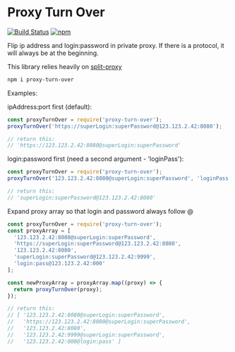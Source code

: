 # Proxy Turn Over

[![Build Status](https://travis-ci.com/Ganevru/proxy-turn-over.svg?branch=master)](https://travis-ci.com/Ganevru/proxy-turn-over)
[![npm](https://img.shields.io/npm/v/proxy-turn-over.svg?style=flat-square)](http://npm.im/proxy-turn-over)

Flip ip address and login:password in private proxy.
If there is a protocol, it will always be at the beginning.

This library relies heavily on [split-proxy](https://github.com/Ganevru/split-proxy)

```bash
npm i proxy-turn-over
```

Examples:

ipAddress:port first (default):

```javascript
const proxyTurnOver = require('proxy-turn-over');
proxyTurnOver('https://superLogin:superPassword@123.123.2.42:8080');

// return this:
// 'https://123.123.2.42:8080@superLogin:superPassword'
```

login:password first (need a second argument - 'loginPass'):

```javascript
const proxyTurnOver = require('proxy-turn-over');
proxyTurnOver('123.123.2.42:8080@superLogin:superPassword', 'loginPass');

// return this:
// 'superLogin:superPassword@123.123.2.42:8080'
```

Expand proxy array so that login and password always follow @

```javascript
const proxyTurnOver = require('proxy-turn-over');
const proxyArray = [
  '123.123.2.42:8080@superLogin:superPassword',
  'https://superLogin:superPassword@123.123.2.42:8080',
  '123.123.2.42:8080',
  'superLogin:superPassword@123.123.2.42:9999',
  'login:pass@123.123.2.42:000'
];

const newProxyArray = proxyArray.map((proxy) => {
  return proxyTurnOver(proxy);
});

// return this:
// [ '123.123.2.42:8080@superLogin:superPassword',
//   'https://123.123.2.42:8080@superLogin:superPassword',
//   '123.123.2.42:8080',
//   '123.123.2.42:9999@superLogin:superPassword',
//   '123.123.2.42:000@login:pass' ]
```
